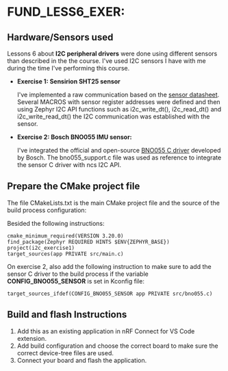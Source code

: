 # FUND_LESS6_EXER: 

## Hardware/Sensors used
Lessons 6 about **I2C peripheral drivers** were done using different sensors than described in the the course. I've used I2C sensors I have with me during the time I've performing this course.

- **Exercise 1: Sensirion SHT25 sensor**
 
   I've implemented a raw communication based on the [sensor datasheet](https://www.sensirion.com/products/catalog/SHT25/). Several MACROS with sensor register addresses were defined and then using Zephyr I2C API functions such as i2c_write_dt(), i2c_read_dt() and i2c_write_read_dt() the I2C communication was established with the sensor.

- **Exercise 2: Bosch BNO055 IMU sensor:**
 
    I've integrated the official and open-source [BNO055 C driver](https://github.com/boschsensortec/BNO055_driver/tree/master) developed by Bosch. The bno055_support.c file was used as reference to integrate the sensor C driver with ncs I2C API. 



## Prepare the CMake project file
The file CMakeLists.txt is the main CMake project file and the source of the build process configuration:

Besided the following instructions:

    cmake_minimum_required(VERSION 3.20.0)
    find_package(Zephyr REQUIRED HINTS $ENV{ZEPHYR_BASE})
    project(i2c_exercise1)
    target_sources(app PRIVATE src/main.c)

On exercise 2, also add the following instruction to make sure to add the sensor C driver to the build process if the variable **CONFIG_BNO055_SENSOR** is set in Kconfig file:

    target_sources_ifdef(CONFIG_BNO055_SENSOR app PRIVATE src/bno055.c)

## Build and flash Instructions
1. Add this as an existing application in nRF Connect for VS Code extension.
2. Add build configuration and choose the correct board to make sure the correct device-tree files are used.
3. Connect your board and flash the application.
